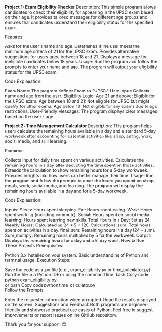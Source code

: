 **Project 1: Exam Eligibility Checker**
Description:
This simple program allows candidates to check their eligibility for appearing in the UPSC exam based on their age. It provides tailored messages for different age groups and ensures that candidates understand their eligibility status for the specified exam.

Features:

Asks for the user's name and age.
Determines if the user meets the minimum age criteria of 21 for the UPSC exam.
Provides alternative suggestions for users aged between 18 and 21.
Displays a message for ineligible candidates below 18 years.
Usage:
Run the program and follow the prompts to enter your name and age. The program will output your eligibility status for the UPSC exam.

Code Explanation:

Exam Name: The program defines Exam as "UPSC."
User Input: Collects name and age from the user.
Eligibility Logic:
Age 21 and above: Eligible for the UPSC exam.
Age between 18 and 21: Not eligible for UPSC but might qualify for other exams.
Age below 18: Not eligible for any exams due to age restrictions.
User-Friendly Messages: The program displays clear messages based on the user's age.

**Project 2: Time Management Calculator**
Description:
This program helps users calculate the remaining hours available in a day and a standard 5-day workweek after accounting for essential activities like sleep, eating, work, social media, and skill learning.

Features:

Collects input for daily time spent on various activities.
Calculates the remaining hours in a day after deducting the time spent on those activities.
Extends the calculation to show remaining hours for a 5-day workweek.
Provides insights into how users can better manage their time.
Usage:
Run the program and follow the prompts to enter the hours you spend on sleep, meals, work, social media, and learning. The program will display the remaining hours available in a day and for a 5-day workweek.

Code Explanation:

Inputs:
Sleep: Hours spent sleeping.
Eat: Hours spent eating.
Work: Hours spent working (including commute).
Social: Hours spent on social media.
learning: Hours spent learning new skills.
Total Hours in a Day: Set as 24.
Weekly Hours: Calculated as 24 * 5 = 120.
Calculations:
sum: Total hours spent on activities in a day.
final_sum: Remaining hours in a day (24 - sum).
Sum_multiply: Remaining hours multiplied by 5 for the workweek.
Output:
Displays the remaining hours for a day and a 5-day week.
How to Run These Projects
Prerequisites:

Python 3.x installed on your system.
Basic understanding of Python and terminal usage.
Execution Steps:

Save the code as a .py file (e.g., exam_eligibility.py or time_calculator.py).
Run the file in a Python IDE or using the command line:
bash
Copy code
python exam_eligibility.py  
or
bash
Copy code
python time_calculator.py  
Follow the Prompts:

Enter the requested information when prompted.
Read the results displayed on the screen.
Suggestions and Feedback
Both programs are beginner-friendly and showcase practical use cases of Python. Feel free to suggest improvements or report issues on the GitHub repository.

Thank you for your support! 😊
